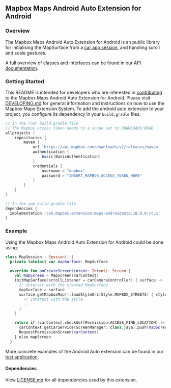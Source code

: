 ## Mapbox Maps Android Auto Extension for Android

### Overview

The Mapbox Maps Android Auto Extension for Android is an public library for initialising the MapSurface from a [car app session](https://developer.android.com/reference/androidx/car/app/Session), and handling scroll and scale gestures.

A full overview of classes and interfaces can be found in our [API documentation](https://docs.mapbox.com/android/beta/maps/guides/).

### Getting Started

This README is intended for developers who are interested in [contributing](https://github.com/mapbox/mapbox-maps-android/blob/master/CONTRIBUTING.md) to the Mapbox Maps Android Auto Extension for Android. Please visit [DEVELOPING.md](https://github.com/mapbox/mapbox-maps-android/blob/master/DEVELOPING.md) for general information and instructions on how to use the Mapbox Maps Extension System. To add the android auto extension to your project, you configure its dependency in your `build.gradle` files.

```groovy
// In the root build.gradle file
// The Mapbox access token needs to a scope set to DOWNLOADS:READ
allprojects {
    repositories {
        maven {
            url 'https://api.mapbox.com/downloads/v2/releases/maven'
            authentication {
                basic(BasicAuthentication)
            }
            credentials {
                username = "mapbox"
                password = "INSERT_MAPBOX_ACCESS_TOKEN_HERE"
            }
        }
    }
}

// In the app build.gradle file
dependencies {
  implementation 'com.mapbox.extension:maps-androidauto:10.0.0-rc.x'
}
```

### Example

Using the Mapbox Maps Android Auto Extension for Android could be done using:

```kotlin
class MapSession : Session() {
  private lateinit var mapSurface: MapSurface

  override fun onCreateScreen(intent: Intent): Screen {
    val mapScreen = MapScreen(carContext)
    initMapSurface(scrollListener = carCameraController) { surface ->
      // Interact with the created MapSurface
      mapSurface = surface
      surface.getMapboxMap().loadStyleUri(Style.MAPBOX_STREETS) { style ->
        // Interact with the style
        ...
      }
    }

    return if (carContext.checkSelfPermission(ACCESS_FINE_LOCATION) != PERMISSION_GRANTED) {
      carContext.getCarService(ScreenManager::class.java).push(mapScreen)
      RequestPermissionScreen(carContext)
    } else mapScreen
  }
```

More concrete examples of the Android Auto extension can be found in our [test application](https://github.com/mapbox/mapbox-maps-android/tree/master/android-auto-app/src/main/java/com/mapbox/maps/testapp/auto).

#### Dependencies

View [LICENSE.md](LICENSE.md) for all dependencies used by this extension.
